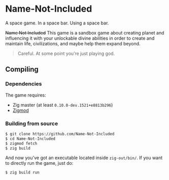 # Name-Not-Included
A space game. In a space bar. Using a space bar.

~~Name Not Included~~ This game is a sandbox game about creating planet and influencing it with your unlockable divine abilities in order to create and maintain life, civilizations, and maybe help them expand beyond.

> Careful. At some point you’re just playing god.

## Compiling

### Dependencies

The game requires:
- Zig master (at least `0.10.0-dev.1521+e8813b296`)
- [Zigmod](https://github.com/nektro/zigmod)

### Building from source

```sh
$ git clone https://github.com/Name-Not-Included
$ cd Name-Not-Included
$ zigmod fetch
$ zig build
```

And now you've got an executable located inside `zig-out/bin/`. If you want to directly run the game, just do:
```sh
$ zig build run
```
